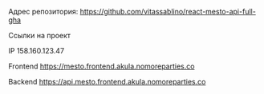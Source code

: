 Адрес репозитория: https://github.com/vitassablino/react-mesto-api-full-gha

Ссылки на проект

IP 158.160.123.47

Frontend https://mesto.frontend.akula.nomoreparties.co

Backend https://api.mesto.frontend.akula.nomoreparties.co